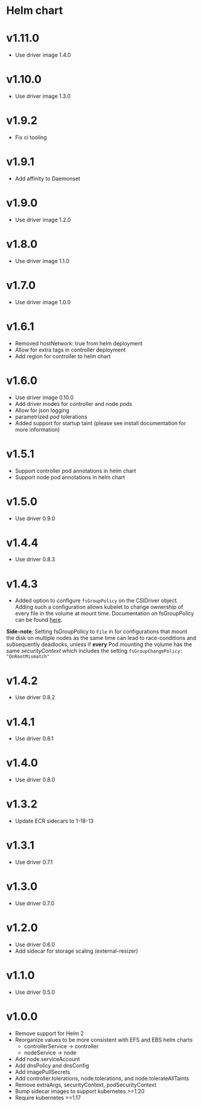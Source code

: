 # Helm chart

# v1.11.0
* Use driver image 1.4.0

# v1.10.0
* Use driver image 1.3.0

# v1.9.2
* Fix ci tooling

# v1.9.1
* Add affinity to Daemonset

# v1.9.0
* Use driver image 1.2.0

# v1.8.0
* Use driver image 1.1.0

# v1.7.0
* Use driver image 1.0.0

# v1.6.1
* Removed hostNetwork: true from helm deployment
* Allow for extra tags in controller deployment
* Add region for controller to helm chart

# v1.6.0
* Use driver image 0.10.0
* Add driver modes for controller and node pods
* Allow for json logging
* parametrized pod tolerations
* Added support for startup taint (please see install documentation for more information)

# v1.5.1
* Support controller pod annotations in helm chart
* Support node pod annotations in helm chart

# v1.5.0
* Use driver 0.9.0

# v1.4.4
* Use driver 0.8.3

# v1.4.3
* Added option to configure `fsGroupPolicy` on the CSIDriver object. Adding such a configuration allows kubelet to change ownership of every file in the volume at mount time.
Documentation on fsGroupPolicy can be found [here](https://kubernetes-csi.github.io/docs/support-fsgroup.html).

**Side-note**: Setting fsGroupPolicy to `File` in for configurations that mount the disk on multiple nodes as the same time can lead to race-conditions and subsequently deadlocks, unless if **every** Pod mounting the volume has the same *securityContext* which includes the setting `fsGroupChangePolicy: "OnRootMismatch"`

# v1.4.2
* Use driver 0.8.2

# v1.4.1
* Use driver 0.8.1

# v1.4.0
* Use driver 0.8.0

# v1.3.2
* Update ECR sidecars to 1-18-13

# v1.3.1
* Use driver 0.7.1

# v1.3.0
* Use driver 0.7.0

# v1.2.0
* Use driver 0.6.0
* Add sidecar for storage scaling (external-resizer)

# v1.1.0
* Use driver 0.5.0

# v1.0.0
* Remove support for Helm 2
* Reorganize values to be more consistent with EFS and EBS helm charts
  * controllerService -> controller
  * nodeService -> node
* Add node.serviceAccount
* Add dnsPolicy and dnsConfig
* Add imagePullSecrets
* Add controller.tolerations, node.tolerations, and node.tolerateAllTaints
* Remove extraArgs, securityContext, podSecurityContext 
* Bump sidecar images to support kubernetes >=1.20
* Require kubernetes >=1.17
